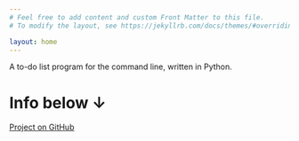 ```yaml
---
# Feel free to add content and custom Front Matter to this file.
# To modify the layout, see https://jekyllrb.com/docs/themes/#overriding-theme-defaults

layout: home
---
```

A to-do list program for the command line, written in Python.

# Info below ↓
[Project on GitHub](https://github.com/forgenst/zadok)
